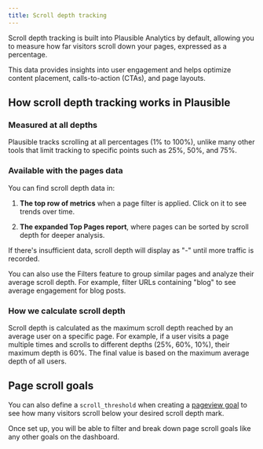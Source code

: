 ```yaml
---
title: Scroll depth tracking
---
```


Scroll depth tracking is built into Plausible Analytics by default, allowing you to measure how far visitors scroll down your pages, expressed as a percentage.

This data provides insights into user engagement and helps optimize content placement, calls-to-action (CTAs), and page layouts.

## How scroll depth tracking works in Plausible

### Measured at all depths

Plausible tracks scrolling at all percentages (1% to 100%), unlike many other tools that limit tracking to specific points such as 25%, 50%, and 75%.

### Available with the pages data

You can find scroll depth data in:

1.  **The top row of metrics** when a page filter is applied. Click on it to see trends over time.

2.  **The expanded Top Pages report**, where pages can be sorted by scroll depth for deeper analysis.

If there's insufficient data, scroll depth will display as "-" until more traffic is recorded.

You can also use the Filters feature to group similar pages and analyze their average scroll depth. For example, filter URLs containing "blog" to see average engagement for blog posts.

### How we calculate scroll depth

Scroll depth is calculated as the maximum scroll depth reached by an average user on a specific page. For example, if a user visits a page multiple times and scrolls to different depths (25%, 60%, 10%), their maximum depth is 60%. The final value is based on the maximum average depth of all users.

## Page scroll goals

You can also define a `scroll_threshold` when creating a [pageview goal](https://plausible.io/docs/pageview-goals) to see how many visitors scroll below your desired scroll depth mark.

Once set up, you will be able to filter and break down page scroll goals like any other goals on the dashboard.
